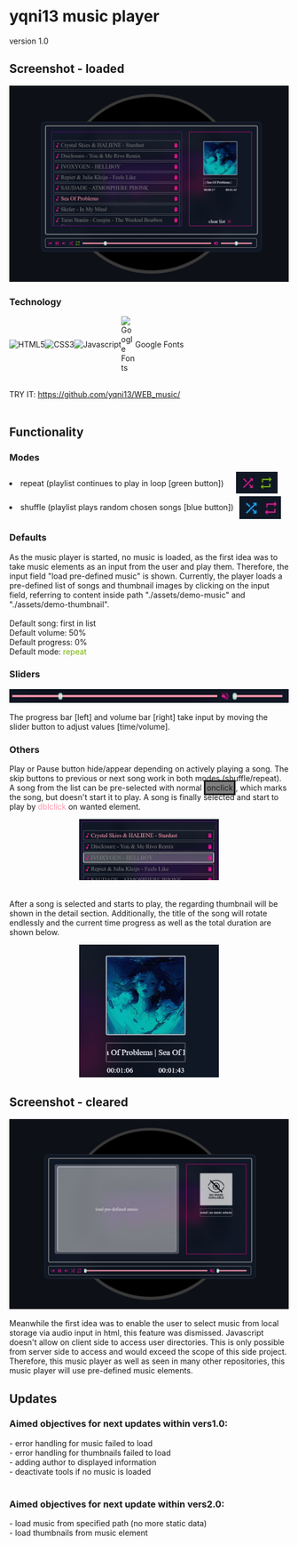 # yqni13 music player
version 1.0

## Screenshot - loaded

<img src="./assets/player_loaded.png.jpg" alt="music player loaded">



### Technology 

<div style="display:flex; align-items:center;">
    <img alt="HTML5" src="https://img.shields.io/badge/-HTML5-E44D26?style=flat&logo=html5&logoColor=white">
    <img alt="CSS3" src="https://img.shields.io/badge/-CSS3-2965f1?style=flat&logo=css3&logoColor=white">
    <img alt="Javascript" src="https://img.shields.io/badge/-JavaScript-F0DB4F?style=flat&logo=javascript&logoColor=white">
    <img alt="Google Fonts" src="https://external-content.duckduckgo.com/iu/?u=https%3A%2F%2Flogos-world.net%2Fwp-content%2Fuploads%2F2021%2F03%2FGoogle-Fonts-Logo.png&f=1&nofb=1&ipt=570b1eadbf10850285149faa90b47496e415ec5daf70efb973248c194025a6a5&ipo=images" style="height:auto; width:5%">Google Fonts
</div>
<br>

TRY IT: https://github.com/yqni13/WEB_music/
<br><br>

## Functionality

### Modes

<div style="display:inline;align-items:center;">
    <li>
        <span style="padding-right:22px">repeat (playlist continues to play in loop [green button])</span><img src="./assets/repeat-mode.jpg" style="height:auto;width:15%;vertical-align:middle;padding-bottom:5px">
    </li>
    <li>
        <span style="padding-right:10px">shuffle (playlist plays random chosen songs [blue button])</span><img src="./assets/shuffle-mode.jpg" style="height:auto;width:15%;vertical-align:middle">
    </li>
</div>

### Defaults

<p>
    As the music player is started, no music is loaded, as the first idea was to take music elements as an input from the user and play them. Therefore, the input field "load pre-defined music" is shown. Currently, the player loads a pre-defined list of songs and thumbnail images by clicking on the input field, referring to content inside path "./assets/demo-music" and "./assets/demo-thumbnail".<br><br>
    Default song: first in list<br>
    Default volume: 50%<br>
    Default progress: 0%<br>
    Default mode: <span style="color:#77B300">repeat</span>
</p>

### Sliders

<img src="./assets/sliders.jpg">
<p>
    The progress bar [left] and volume bar [right] take input by moving the slider button to adjust values [time/volume].
</p>

### Others


<p>
    Play or Pause button hide/appear depending on actively playing a song. The skip buttons to previous or next song work in both modes (shuffle/repeat). A song from the list can be pre-selected with normal <span style="border-style:solid;padding:2px;background-color:grey">onclick</span>, which marks the song, but doesn't start it to play. A song is finally selected and start to play by <span style="color:#ff96ab">dblclick</span> on wanted element.
</p>
<div style="text-align:center"><img src="./assets/list-view.jpg" style="width:50%;"></div><br>
<p>
    After a song is selected and starts to play, the regarding thumbnail will be shown in the detail section. Additionally, the title of the song will rotate endlessly and the current time progress as well as the total duration are shown below.
</p>
<div style="text-align:center"><img src="./assets/detail-view.jpg" style="width:50%;"></div>

## Screenshot - cleared

<img src="./assets/player_preloaded.png.jpg" alt="music player cleared">

<p>
    Meanwhile the first idea was to enable the user to select music from local storage via audio input in html, this feature was dismissed. Javascript doesn't allow on client side to access user directories. This is only possible from server side to access and would exceed the scope of this side project. Therefore, this music player as well as seen in many other repositories, this music player will use pre-defined music elements.
</p>

## Updates

### Aimed objectives for next updates within vers1.0:
<p>
    <span>- error handling for music failed to load</span><br>
    <span>- error handling for thumbnails failed to load</span><br>
    <span>- adding author to displayed information</span><br>
    <span>- deactivate tools if no music is loaded</span><br><br>
</p>

### Aimed objectives for next update within vers2.0:
<p>
    <span>- load music from specified path (no more static data)</span><br>
    <span>- load thumbnails from music element</span><br>
</p>